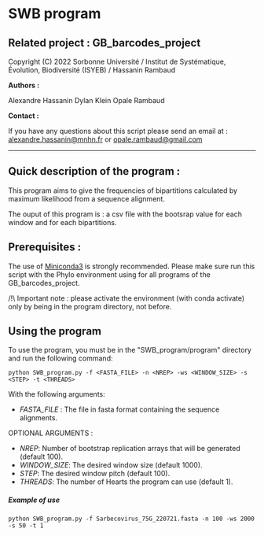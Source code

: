 # SWB program

## Related project : GB_barcodes_project

Copyright (C) 2022 Sorbonne Université / Institut de Systématique, Évolution, Biodiversité (ISYEB) / Hassanin Rambaud

__Authors :__

Alexandre Hassanin
Dylan Klein
Opale Rambaud 



__Contact :__

If you have any questions about this script please send an email at : alexandre.hassanin@mnhn.fr or opale.rambaud@gmail.com

--------------------------------------------------------------------------------------------------------------------------------------------


## Quick description of the program : 

This program aims to give the frequencies of bipartitions calculated by maximum likelihood from a sequence alignment.

 
The ouput of this program is : a csv file with the bootsrap value for each window and for each bipartitions. 


## Prerequisites : 

The use of [Miniconda3](https://docs.conda.io/en/latest/miniconda.html) is strongly recommended.
Please make sure run this script with the Phylo environment using for all programs of the GB_barcodes_project.


/!\ Important note : please activate the environment (with conda activate) only by being in the program directory, not before.



## Using the program

To use the program, you must be in the "SWB_program/program" directory and run the following command:

```
python SWB_program.py -f <FASTA_FILE> -n <NREP> -ws <WINDOW_SIZE> -s <STEP> -t <THREADS>
```

With the following arguments:


- *FASTA_FILE* : The file in fasta format containing the sequence alignments.

OPTIONAL ARGUMENTS :


- *NREP*: Number of bootstrap replication arrays that will be generated (default 100). 
- *WINDOW_SIZE*: The desired window size (default 1000). 
- *STEP*:  The desired window pitch (default 100).
- *THREADS*: The number of Hearts the program can use (default 1).

##### Example of use


```
python SWB_program.py -f Sarbecovirus_75G_220721.fasta -n 100 -ws 2000 -s 50 -t 1
```
